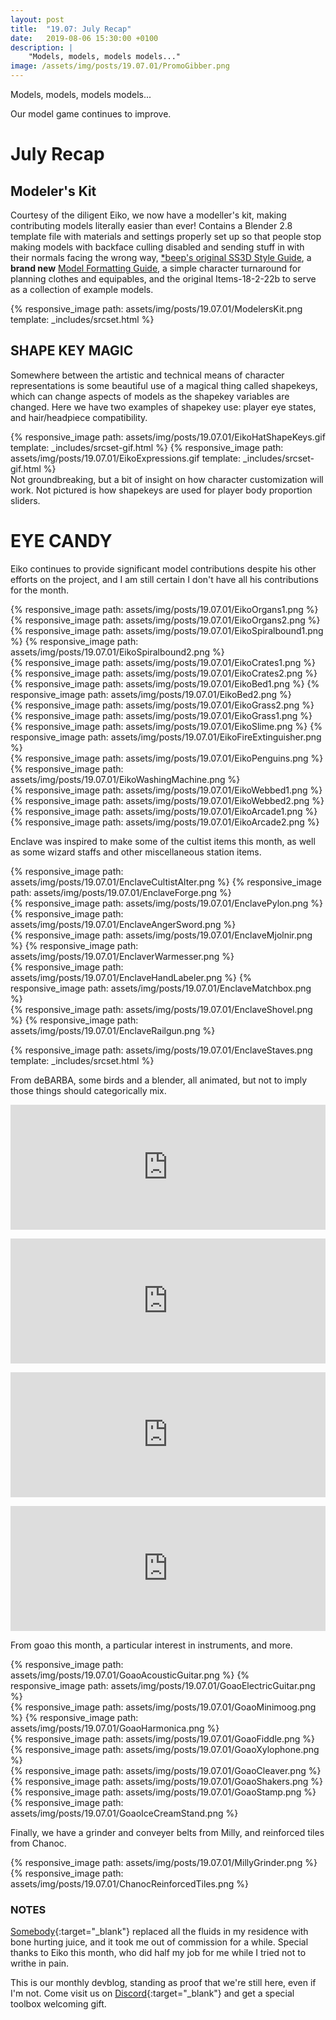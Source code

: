 ```yaml
---
layout: post
title:  "19.07: July Recap"
date:   2019-08-06 15:30:00 +0100
description: |
    "Models, models, models models..."
image: /assets/img/posts/19.07.01/PromoGibber.png
---
```



Models, models, models models...

Our model game continues to improve.

# July Recap

## Modeler's Kit

Courtesy of the diligent Eiko, we now have a modeller's kit, making contributing models literally easier than ever! Contains a Blender 2.8 template file with materials and settings properly set up so that people stop making models with backface culling disabled and sending stuff in with their normals facing the wrong way, [*beep's original SS3D Style Guide](https://ss3d.space/assets/pdf/BeepStyleGuide.pdf), a **brand new** [Model Formatting Guide](https://ss3d.space/assets/pdf/SS3DModelFormattingGuide.pdf), a simple character turnaround for planning clothes and equipables, and the original Items-18-2-22b to serve as a collection of example models.

{% responsive_image path: assets/img/posts/19.07.01/ModelersKit.png template: _includes/srcset.html %}

## SHAPE KEY MAGIC

Somewhere between the artistic and technical means of character representations is some beautiful use of a magical thing called shapekeys, which can change aspects of models as the shapekey variables are changed.
Here we have two examples of shapekey use: player eye states, and hair/headpiece compatibility.

<div class='horizontal-2' markdown='1'>
{% responsive_image path: assets/img/posts/19.07.01/EikoHatShapeKeys.gif template: _includes/srcset-gif.html  %}
{% responsive_image path: assets/img/posts/19.07.01/EikoExpressions.gif template: _includes/srcset-gif.html %}
</div>
Not groundbreaking, but a bit of insight on how character customization will work. Not pictured is how shapekeys are used for player body proportion sliders.

# EYE CANDY

Eiko continues to provide significant model contributions despite his other efforts on the project, and I am still certain I don't have all his contributions for the month.

<div class='horizontal-2' markdown='1'>
{% responsive_image path: assets/img/posts/19.07.01/EikoOrgans1.png  %}
{% responsive_image path: assets/img/posts/19.07.01/EikoOrgans2.png  %}
</div>

<div class='horizontal-2' markdown='1'>
{% responsive_image path: assets/img/posts/19.07.01/EikoSpiralbound1.png  %}
{% responsive_image path: assets/img/posts/19.07.01/EikoSpiralbound2.png  %}
</div>

<div class='horizontal-2' markdown='1'>
{% responsive_image path: assets/img/posts/19.07.01/EikoCrates1.png  %}
{% responsive_image path: assets/img/posts/19.07.01/EikoCrates2.png  %}
</div>

<div class='horizontal-2' markdown='1'>
{% responsive_image path: assets/img/posts/19.07.01/EikoBed1.png  %}
{% responsive_image path: assets/img/posts/19.07.01/EikoBed2.png  %}
</div>

<div class='horizontal-2' markdown='1'>
{% responsive_image path: assets/img/posts/19.07.01/EikoGrass2.png  %}
{% responsive_image path: assets/img/posts/19.07.01/EikoGrass1.png  %}
</div>

<div class='horizontal-2' markdown='1'>
{% responsive_image path: assets/img/posts/19.07.01/EikoSlime.png  %}
{% responsive_image path: assets/img/posts/19.07.01/EikoFireExtinguisher.png  %}
</div>

<div class='horizontal-2' markdown='1'>
{% responsive_image path: assets/img/posts/19.07.01/EikoPenguins.png  %}
{% responsive_image path: assets/img/posts/19.07.01/EikoWashingMachine.png  %}
</div>

<div class='horizontal-2' markdown='1'>
{% responsive_image path: assets/img/posts/19.07.01/EikoWebbed1.png  %}
{% responsive_image path: assets/img/posts/19.07.01/EikoWebbed2.png  %}
</div>

<div class='horizontal-2' markdown='1'>
{% responsive_image path: assets/img/posts/19.07.01/EikoArcade1.png  %}
{% responsive_image path: assets/img/posts/19.07.01/EikoArcade2.png  %}
</div>

Enclave was inspired to make some of the cultist items this month, as well as some wizard staffs and other miscellaneous station items.

<div class='horizontal-2' markdown='1'>
{% responsive_image path: assets/img/posts/19.07.01/EnclaveCultistAlter.png  %}
{% responsive_image path: assets/img/posts/19.07.01/EnclaveForge.png  %}
</div>

<div class='horizontal-2' markdown='1'>
{% responsive_image path: assets/img/posts/19.07.01/EnclavePylon.png  %}
{% responsive_image path: assets/img/posts/19.07.01/EnclaveAngerSword.png  %}
</div>

<div class='horizontal-2' markdown='1'>
{% responsive_image path: assets/img/posts/19.07.01/EnclaveMjolnir.png  %}
{% responsive_image path: assets/img/posts/19.07.01/EnclaverWarmesser.png  %}
</div>

<div class='horizontal-2' markdown='1'>
{% responsive_image path: assets/img/posts/19.07.01/EnclaveHandLabeler.png  %}
{% responsive_image path: assets/img/posts/19.07.01/EnclaveMatchbox.png  %}
</div>

<div class='horizontal-2' markdown='1'>
{% responsive_image path: assets/img/posts/19.07.01/EnclaveShovel.png  %}
{% responsive_image path: assets/img/posts/19.07.01/EnclaveRailgun.png  %}
</div>

{% responsive_image path: assets/img/posts/19.07.01/EnclaveStaves.png template: _includes/srcset.html %}

From deBARBA, some birds and a blender, all animated, but not to imply those things should categorically mix.

<div class='horizontal-2-direct-children-desktop' markdown='1'>
  <div class="sketchfab-embed-wrapper">
    <p>
      <iframe width="320" height="200" src="https://sketchfab.com/models/1ac51f5f691a4986a5ac1e415da0c7d9/embed" frameborder="0" allow="autoplay; fullscreen; vr" mozallowfullscreen="true" webkitallowfullscreen="true" style="width:100%"></iframe>
    </p>
  </div>
  <div class="sketchfab-embed-wrapper">
    <p>
      <iframe width="320" height="200" src="https://sketchfab.com/models/2434dc57e8594e80b80cd28c1b19a24e/embed" frameborder="0" allow="autoplay; fullscreen; vr" mozallowfullscreen="true" webkitallowfullscreen="true" style="width:100%"></iframe>
    </p>
  </div>
</div>

<div class='horizontal-2-direct-children-desktop' markdown='1'>
  <div class="sketchfab-embed-wrapper">
    <p>
      <iframe width="320" height="200" src="https://sketchfab.com/models/19ccdf5f26a243f3bd3b47ccbe00e0ea/embed" frameborder="0" allow="autoplay; fullscreen; vr" mozallowfullscreen="true" webkitallowfullscreen="true" style="width:100%"></iframe>
    </p>
  </div>
  <div class="sketchfab-embed-wrapper">
    <p>
      <iframe width="320" height="200" src="https://sketchfab.com/models/15567352b4a44d739e5c2dc966202b29/embed" frameborder="0" allow="autoplay; fullscreen; vr" mozallowfullscreen="true" webkitallowfullscreen="true" style="width:100%"></iframe>
    </p>
  </div>
</div>

From goao this month, a particular interest in instruments, and more.

<div class='horizontal-2' markdown='1'>
{% responsive_image path: assets/img/posts/19.07.01/GoaoAcousticGuitar.png  %}
{% responsive_image path: assets/img/posts/19.07.01/GoaoElectricGuitar.png  %}
</div>

<div class='horizontal-2' markdown='1'>
{% responsive_image path: assets/img/posts/19.07.01/GoaoMinimoog.png  %}
{% responsive_image path: assets/img/posts/19.07.01/GoaoHarmonica.png  %}
</div>

<div class='horizontal-2' markdown='1'>
{% responsive_image path: assets/img/posts/19.07.01/GoaoFiddle.png  %}
{% responsive_image path: assets/img/posts/19.07.01/GoaoXylophone.png  %}
</div>

<div class='horizontal-2' markdown='1'>
{% responsive_image path: assets/img/posts/19.07.01/GoaoCleaver.png  %}
{% responsive_image path: assets/img/posts/19.07.01/GoaoShakers.png  %}
</div>

<div class='horizontal-2' markdown='1'>
{% responsive_image path: assets/img/posts/19.07.01/GoaoStamp.png  %}
{% responsive_image path: assets/img/posts/19.07.01/GoaoIceCreamStand.png  %}
</div>

Finally, we have a grinder and conveyer belts from Milly, and reinforced tiles from Chanoc.

<div class='horizontal-2' markdown='1'>
{% responsive_image path: assets/img/posts/19.07.01/MillyGrinder.png  %}
{% responsive_image path: assets/img/posts/19.07.01/ChanocReinforcedTiles.png  %}
</div>

### NOTES

[Somebody](https://ss3d.space/assets/txt/BoneHurtingAssassin.txt){:target="_blank"} replaced all the fluids in my residence with bone hurting juice, and it took me out of commission for a while. Special thanks to Eiko this month, who did half my job for me while I tried not to writhe in pain.

This is our monthly devblog, standing as proof that we're still here, even if I'm not.
Come visit us on [Discord](https://discord.gg/3ny9tdH){:target="_blank"} and get a special toolbox welcoming gift.
